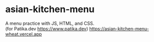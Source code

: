 # asian-kitchen-menu
A menu practice with JS, HTML, and CSS. \
(for Patika.dev https://www.patika.dev)
https://asian-kitchen-menu-wheat.vercel.app
